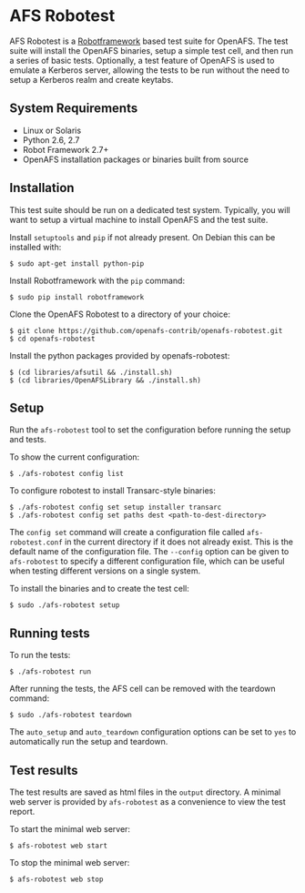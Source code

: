 # AFS Robotest

AFS Robotest is a [Robotframework][1] based test suite for OpenAFS. The test
suite will install the OpenAFS binaries, setup a simple test cell, and then run
a series of basic tests.  Optionally, a test feature of OpenAFS is used to
emulate a Kerberos server, allowing the tests to be run without the need to
setup a Kerberos realm and create keytabs.

[1]: http://robotframework.org/

## System Requirements

* Linux or Solaris
* Python 2.6, 2.7
* Robot Framework 2.7+
* OpenAFS installation packages or binaries built from source

## Installation

This test suite should be run on a dedicated test system.  Typically, you will
want to setup a virtual machine to install OpenAFS and the test suite.

Install `setuptools` and `pip` if not already present. On Debian this can be
installed with:

    $ sudo apt-get install python-pip

Install Robotframework with the `pip` command:

    $ sudo pip install robotframework

Clone the OpenAFS Robotest to a directory of your choice:

    $ git clone https://github.com/openafs-contrib/openafs-robotest.git
    $ cd openafs-robotest

Install the python packages provided by openafs-robotest:

    $ (cd libraries/afsutil && ./install.sh)
    $ (cd libraries/OpenAFSLibrary && ./install.sh)

## Setup

Run the `afs-robotest` tool to set the configuration before running the setup
and tests.

To show the current configuration:

    $ ./afs-robotest config list

To configure robotest to install Transarc-style binaries:

    $ ./afs-robotest config set setup installer transarc
    $ ./afs-robotest config set paths dest <path-to-dest-directory>

The `config set` command will create a configuration file called
`afs-robotest.conf` in the current directory if it does not already exist. This
is the default name of the configuration file. The `--config` option can be
given to `afs-robotest` to specify a different configuration file, which can be
useful when testing different versions on a single system.

To install the binaries and to create the test cell:

    $ sudo ./afs-robotest setup

## Running tests

To run the tests:

    $ ./afs-robotest run

After running the tests, the AFS cell can be removed with the teardown
command:

    $ sudo ./afs-robotest teardown

The `auto_setup` and `auto_teardown` configuration options can be set to `yes`
to automatically run the setup and teardown.

## Test results

The test results are saved as html files in the `output` directory.  A minimal
web server is provided by `afs-robotest` as a convenience to view the test
report.

To start the minimal web server:

    $ afs-robotest web start

To stop the minimal web server:

    $ afs-robotest web stop

